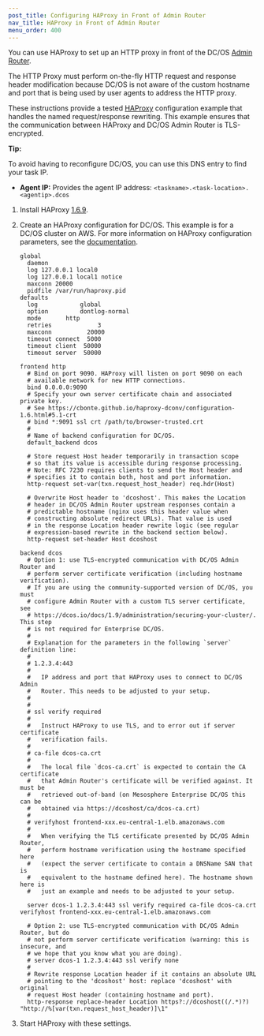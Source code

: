 ```yaml
---
post_title: Configuring HAProxy in Front of Admin Router
nav_title: HAProxy in Front of Admin Router
menu_order: 400
---
```


You can use HAProxy to set up an HTTP proxy in front of the DC/OS [Admin Router](/docs/1.9/overview/concepts/#adminrouter).
 
The HTTP Proxy must perform on-the-fly HTTP request and response header modification because DC/OS is not aware of the custom hostname and port that is being used by user agents to address the HTTP proxy.

These instructions provide a tested [HAProxy](http://www.haproxy.org/) configuration example that handles the named request/response rewriting. This example ensures that the communication between HAProxy and DC/OS Admin Router is TLS-encrypted.

**Tip:**

To avoid having to reconfigure DC/OS, you can use this DNS entry to find your task IP.

* **Agent IP:** Provides the agent IP address: `<taskname>.<task-location>.<agentip>.dcos`


1.  Install HAProxy [1.6.9](http://www.haproxy.org/#down).

1.  Create an HAProxy configuration for DC/OS. This example is for a DC/OS cluster on AWS. For more information on HAProxy configuration parameters, see the [documentation](https://cbonte.github.io/haproxy-dconv/configuration-1.6.html#3).

    ```
    global
      daemon
      log 127.0.0.1 local0
      log 127.0.0.1 local1 notice
      maxconn 20000
      pidfile /var/run/haproxy.pid
    defaults
      log            global
      option         dontlog-normal
      mode		 http
      retries             3
      maxconn          20000
      timeout connect  5000
      timeout client  50000
      timeout server  50000
    
    frontend http
      # Bind on port 9090. HAProxy will listen on port 9090 on each 
      # available network for new HTTP connections.
      bind 0.0.0.0:9090
      # Specify your own server certificate chain and associated private key.
      # See https://cbonte.github.io/haproxy-dconv/configuration-1.6.html#5.1-crt
      # bind *:9091 ssl crt /path/to/browser-trusted.crt
      #
      # Name of backend configuration for DC/OS.
      default_backend dcos
    
      # Store request Host header temporarily in transaction scope
      # so that its value is accessible during response processing.
      # Note: RFC 7230 requires clients to send the Host header and
      # specifies it to contain both, host and port information.
      http-request set-var(txn.request_host_header) req.hdr(Host)
    
      # Overwrite Host header to 'dcoshost'. This makes the Location
      # header in DC/OS Admin Router upstream responses contain a
      # predictable hostname (nginx uses this header value when
      # constructing absolute redirect URLs). That value is used
      # in the response Location header rewrite logic (see regular
      # expression-based rewrite in the backend section below).
      http-request set-header Host dcoshost
    
    backend dcos
      # Option 1: use TLS-encrypted communication with DC/OS Admin Router and
      # perform server certificate verification (including hostname verification).
      # If you are using the community-supported version of DC/OS, you must 
      # configure Admin Router with a custom TLS server certificate, see 
      # https://dcos.io/docs/1.9/administration/securing-your-cluster/. This step 
      # is not required for Enterprise DC/OS.
      #
      # Explanation for the parameters in the following `server` definition line:
      # 
      # 1.2.3.4:443
      #
      #   IP address and port that HAProxy uses to connect to DC/OS Admin
      #   Router. This needs to be adjusted to your setup.
      #   
      #
      # ssl verify required
      #
      #   Instruct HAProxy to use TLS, and to error out if server certificate
      #   verification fails.
      #
      # ca-file dcos-ca.crt
      #
      #   The local file `dcos-ca.crt` is expected to contain the CA certificate
      #   that Admin Router's certificate will be verified against. It must be
      #   retrieved out-of-band (on Mesosphere Enterprise DC/OS this can be
      #   obtained via https://dcoshost/ca/dcos-ca.crt)
      #
      # verifyhost frontend-xxx.eu-central-1.elb.amazonaws.com
      #
      #   When verifying the TLS certificate presented by DC/OS Admin Router,
      #   perform hostname verification using the hostname specified here
      #   (expect the server certificate to contain a DNSName SAN that is
      #   equivalent to the hostname defined here). The hostname shown here is
      #   just an example and needs to be adjusted to your setup.
    
      server dcos-1 1.2.3.4:443 ssl verify required ca-file dcos-ca.crt verifyhost frontend-xxx.eu-central-1.elb.amazonaws.com
    
      # Option 2: use TLS-encrypted communication with DC/OS Admin Router, but do
      # not perform server certificate verification (warning: this is insecure, and
      # we hope that you know what you are doing).
      # server dcos-1 1.2.3.4:443 ssl verify none
      #
      # Rewrite response Location header if it contains an absolute URL
      # pointing to the 'dcoshost' host: replace 'dcoshost' with original
      # request Host header (containing hostname and port).
      http-response replace-header Location https?://dcoshost((/.*)?) "http://%[var(txn.request_host_header)]\1"
    ```

1.  Start HAProxy with these settings. 

